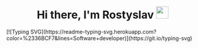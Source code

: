 <h1 align="center">Hi there, I'm Rostyslav
<img src="https://github.com/blackcater/blackcater/raw/main/images/Hi.gif" height="32"/></h1>
<div align="center"></div>[![Typing SVG](https://readme-typing-svg.herokuapp.com?color=%2336BCF7&lines=Software+developer)](https://git.io/typing-svg)


